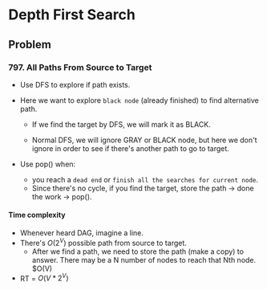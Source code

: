 # Depth First Search

## Problem 

### 797. All Paths From Source to Target

- Use DFS to explore if path exists.  

- Here we want to explore `black node` (already finished) to find alternative path.
    - If we find the target by DFS, we will mark it as BLACK.

    - Normal DFS, we will ignore GRAY or BLACK node, but here we don't ignore in order to see if there's another path to go to target.

- Use pop() when:
    - you reach a `dead end` or `finish all the searches for current node`.
    - Since there's no cycle, if you find the target, store the path -> done the work -> pop(). 

#### Time complexity
- Whenever heard DAG, imagine a line.
- There's $O(2^V)$ possible path from source to target.
    - After we find a path, we need to store the path (make a copy) to answer. There may be a N number of nodes to reach that Nth node. $O(V)
- RT = $O(V*2^V)$